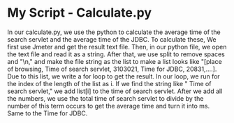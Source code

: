 # My Script - Calculate.py
In our calculate.py, we use the python to calculate the average time of the search servlet and the average time of the JDBC. To calculate these, We first use Jmeter and get the result text file. Then, in our python file, we open the text file and read it as a string. After that, we use split to remove spaces and "\n," and make the file string as the list to make a list looks like "[place of browsing, Time of search servlet, 3103021, Time for JDBC, 20831,....]. Due to this list, we write a for loop to get the result. In our loop, we run for the index of the length of the list as i. If we find the string like " Time of search servlet," we add list[i] to the time of search servlet. After we add all the numbers, we use the total time of search servlet to divide by the number of this term occurs to get the average time and turn it into ms. Same to the Time for JDBC. 
